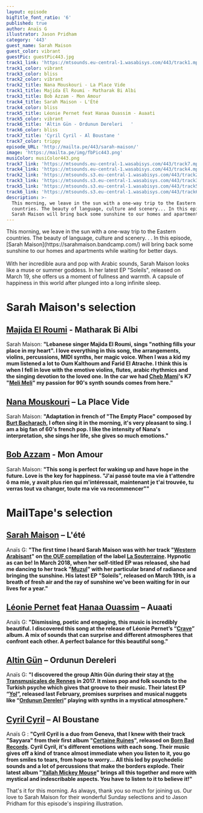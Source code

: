 ```yaml
---
layout: episode
bigTitle_font_ratio: '6'
published: true
author: Anaïs G
illustrator: Jason Pridham
category: '443'
guest_name: Sarah Maison
guest_color: vibrant
guestPic: guestPic443.jpg
track1_link: 'https://mtsounds.eu-central-1.wasabisys.com/443/track1.mp3'
track1_color: vibrant
track3_color: bliss
track2_color: vibrant
track2_title: Nana Mouskouri - La Place Vide
track1_title: Majida El Roumi - Matharak Bi Albi
track3_title: Bob Azzam - Mon Amour
track4_title: Sarah Maison - L'Été
track4_color: bliss
track5_title: Léonie Pernet feat Hanaa Ouassim - Auaati
track5_color: vibrant
track6_title: 'Altin Gün - Ordunun Dereleri   '
track6_color: bliss
track7_title: 'Cyril Cyril - Al Boustane '
track7_color: trippy
episode_URL: 'http://mailta.pe/443/sarah-maison/'
image: 'https://mailta.pe/img/fbPic443.png'
musiColor: musiColor443.png
track7_link: 'https://mtsounds.eu-central-1.wasabisys.com/443/track7.mp3'
track4_link: 'https://mtsounds.eu-central-1.wasabisys.com/443/track4.mp3'
track2_link: 'https://mtsounds.s3.eu-central-1.wasabisys.com/443/track2.mp3'
track3_link: 'https://mtsounds.s3.eu-central-1.wasabisys.com/443/track3.mp3'
track5_link: 'https://mtsounds.s3.eu-central-1.wasabisys.com/443/track5.mp3'
track6_link: 'https://mtsounds.s3.eu-central-1.wasabisys.com/443/track6.mp3'
description: >-
  This morning, we leave in the sun with a one-way trip to the Eastern
  countries. The beauty of language, culture and scenery... In this episode,
  Sarah Maison will bring back some sunshine to our homes and apartments while.
---
```

<p id="introduction">This morning, we leave in the sun with a one-way trip to the Eastern countries. The beauty of language, culture and scenery. . . In this episode, [Sarah Maison](https://sarahmaison.bandcamp.com/) will bring back some sunshine to our homes and apartments while waiting for better days. 
<br><br>
With her incredible aura and pop with Arabic sounds, Sarah Maison looks like a muse or summer goddess. In her latest EP "Soleils", released on March 19, she offers us a moment of fullness and warmth. A capsule of happiness in this world after plunged into a long infinite sleep.
</p>

# Sarah Maison's selection


## [Majida El Roumi](https://fr.wikipedia.org/wiki/Majida_El_Roumi) - Matharak Bi Albi
Sarah Maison: **"**Lebanese singer Majida El Roumi, sings "nothing fills your place in my heart". I love everything in this song, the arrangements, violins, percussions, MIDI synths, her magic voice. When I was a kid my mum listened a lot to Oum Kalthoum and Farid El Atrache. I think this is when I fell in love with the emotive violins, flutes, arabic rhythmics and the singing devotion to the loved one. In the car we had [Cheb Mami](https://fr.wikipedia.org/wiki/Cheb_Mami)'s K7 "[Meli Meli](https://www.youtube.com/watch?v=B14g-a29GNU&t=10s)" my passion for 90's synth sounds comes from here.**"**

## [Nana Mouskouri](https://fr.wikipedia.org/wiki/Nana_Mouskouri) – La Place Vide
Sarah Maison: **"**Adaptation in french of "The Empty Place" composed by [Burt Bacharach](https://fr.wikipedia.org/wiki/Burt_Bacharach), I often sing it in the morning, it's very pleasant to sing. I am a big fan of 60's french pop. I like the intensity of Nana's interpretation, she sings her life, she gives so much emotions.**"**

## [Bob Azzam](https://fr.wikipedia.org/wiki/Bob_Azzam) - Mon Amour
Sarah Maison: **"**This song is perfect for waking up and have hope in the future. Love is the key for happiness.
"J'ai passé toute ma vie à t'attendre ô ma mie, y avait plus rien qui m'intéressait, maintenant je t'ai trouvée, tu verras tout va changer, toute ma vie va recommencer"**"**


# MailTape's selection

## [Sarah Maison](https://www.facebook.com/sarahmaison/)  – L'été
Anaïs G: **"**The first time I heard Sarah Maison was with her track "[Western Arabisant](https://sarahmaison.bandcamp.com/track/western-arabisant)" on [the OUF compilation](https://souterraine.biz/album/ouf-lanthologie-souterraine-2015-2017) of the label [La Souterraine](https://souterraine.biz/). Hypnotic as can be! In March 2018, when her self-titled EP was released, she had me dancing to her track "[Muzul](https://sarahmaison.bandcamp.com/album/sarah-maison)" with her particular brand of radiance and bringing the sunshine. His latest EP "Soleils", released on March 19th, is a breath of fresh air and the ray of sunshine we've been waiting for in our lives for a year.**"**

## [Léonie Pernet](https://www.facebook.com/leoniepernetmusic/) feat [Hanaa Ouassim](https://soundcloud.com/hanaa-ouassim) – Auaati
Anaïs G: **"**Dismissing, poetic and engaging, this music is incredibly beautiful. I discovered this song at the release of Léonie Pernet’s “[Crave](https://infine-rec.bandcamp.com/album/crave)” album. A mix of sounds that can surprise and different atmospheres that confront each other. A perfect balance for this beautiful song.**"**

## [Altin Gün](https://www.facebook.com/altingunband) – Ordunun Dereleri
Anaïs G: **"**I discovered the group Altin Gün during their stay at [the Transmusicales de Rennes](https://www.lestrans.com/) in 2017. It mixes pop and folk sounds to the Turkish psyche which gives that groove to their music. Their latest EP “[Yol](https://altingun.bandcamp.com/album/yol)”, released last February, promises surprises and musical nuggets like “[Ordunun Dereleri](https://www.youtube.com/watch?v=MLMYfvbZzTE)” playing with synths in a mystical atmosphere.**"**

## [Cyril Cyril](https://www.facebook.com/cyrilcyrilband/) – Al Boustane
Anaïs G : **"**Cyril Cyril is a duo from Geneva, that I knew with their track "Sayyara" from their first album "[Certaine Ruines](https://cyrilcyril.bandcamp.com/album/certaine-ruines)", released on [Born Bad Records](https://www.bornbadrecords.net/). Cyril Cyril, it's different emotions with each song. Their music gives off a kind of trance almost immediate when you listen to it, you go from smiles to tears, from hope to worry... All this led by psychedelic sounds and a lot of percussions that make the borders explode. Their latest album "[Yallah Mickey Mouse](https://cyrilcyril.bandcamp.com/album/yallah-mickey-mouse)" brings all this together and more with mystical and indescribable aspects. You have to listen to it to believe it!**"**

<p id="outroduction">That's it for this morning. As always, thank you so much for joining us. Our love to Sarah Maison for their wonderful Sunday selections and to Jason Pridham for this episode's inspiring illustration.</p>
